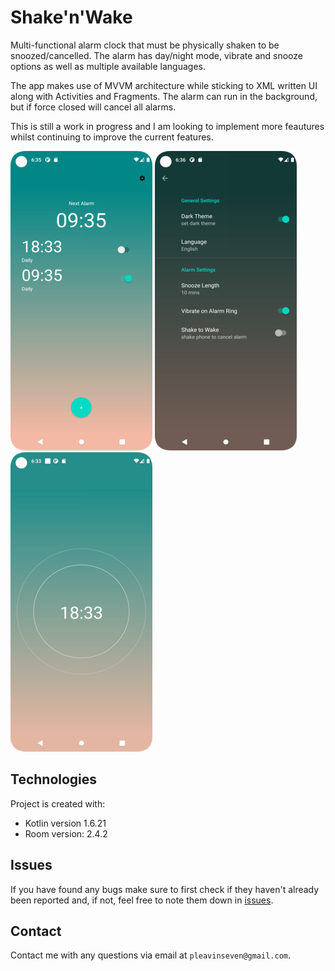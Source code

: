 # Shake'n'Wake
Multi-functional alarm clock that must be physically shaken to be snoozed/cancelled.
The alarm has day/night mode, vibrate and snooze options as well as multiple available languages.


The app makes use of MVVM architecture while sticking to XML written UI along with Activities and Fragments. 
The alarm can run in the background, but if force closed will cancel all alarms.

This is still a work in progress and I am looking to implement more feautures whilst continuing to improve the current features.

![alarm_home](https://github.com/pleavinseven/AlarmClockProject/blob/master/readmeimages/alarm_home_227x479.png?raw=true)
![alarm_settings](https://github.com/pleavinseven/AlarmClockProject/blob/master/readmeimages/alarm_settings1_227x479.png?raw=true)
![alarm_ring](https://github.com/pleavinseven/AlarmClockProject/blob/master/readmeimages/alarm_ring1_227x479.png?raw=true)

## Technologies
Project is created with:
* Kotlin version 1.6.21
* Room version: 2.4.2

## Issues
If you have found any bugs make sure to first check if they haven't already been reported and, if not, feel free to note them down in [issues](https://github.com/pleavinseven/WWOTD/issues).


## Contact
Contact me with any questions via email at `pleavinseven@gmail.com`.
